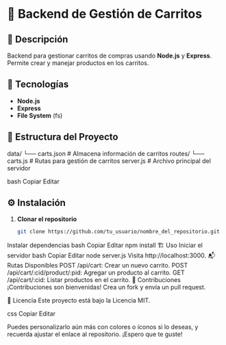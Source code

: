 # 🛒 Backend de Gestión de Carritos

## 📜 Descripción
Backend para gestionar carritos de compras usando **Node.js** y **Express**. Permite crear y manejar productos en los carritos.

## 🚀 Tecnologías
- **Node.js**
- **Express**
- **File System** (fs)

## 📂 Estructura del Proyecto
data/ └── carts.json # Almacena información de carritos routes/ └── carts.js # Rutas para gestión de carritos server.js # Archivo principal del servidor

bash
Copiar
Editar

## ⚙️ Instalación
1. **Clonar el repositorio**
   ```bash
   git clone https://github.com/tu_usuario/nombre_del_repositorio.git
Instalar dependencias
bash
Copiar
Editar
npm install
🏗️ Uso
Iniciar el servidor
bash
Copiar
Editar
node server.js
Visita http://localhost:3000.
📬 Rutas Disponibles
POST /api/cart: Crear un nuevo carrito.
POST /api/cart/:cid/product/:pid: Agregar un producto al carrito.
GET /api/cart/:cid: Listar productos en el carrito.
🌟 Contribuciones
¡Contribuciones son bienvenidas! Crea un fork y envía un pull request.

📄 Licencia
Este proyecto está bajo la Licencia MIT.

css
Copiar
Editar

Puedes personalizarlo aún más con colores o íconos si lo deseas, y recuerda ajustar el enlace al repositorio. ¡Espero que te guste!
